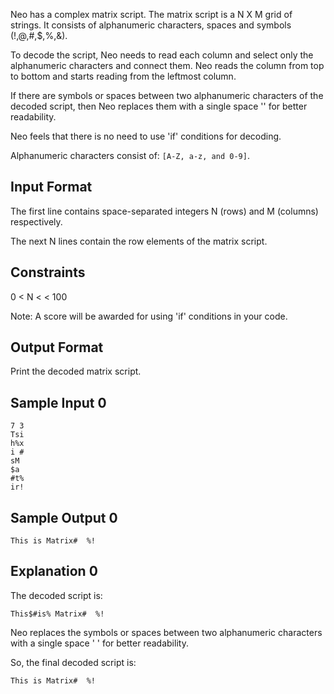 Neo has a complex matrix script. The matrix script is a N X M grid of strings. It consists of alphanumeric characters, spaces and symbols (!,@,#,$,%,&).



To decode the script, Neo needs to read each column and select only the alphanumeric characters and connect them. Neo reads the column from top to bottom and starts reading from the leftmost column.

If there are symbols or spaces between two alphanumeric characters of the decoded script, then Neo replaces them with a single space '' for better readability.

Neo feels that there is no need to use 'if' conditions for decoding.

Alphanumeric characters consist of: `[A-Z, a-z, and 0-9]`.

## Input Format

The first line contains space-separated integers N (rows) and M (columns) respectively.

The next N lines contain the row elements of the matrix script.

## Constraints

0 < N
< < 100

Note: A  score will be awarded for using 'if' conditions in your code.

## Output Format

Print the decoded matrix script.

## Sample Input 0
```
7 3
Tsi
h%x
i #
sM 
$a 
#t%
ir!
```
## Sample Output 0
```
This is Matrix#  %!
```
## Explanation 0

The decoded script is:
```
This$#is% Matrix#  %!
```
Neo replaces the symbols or spaces between two alphanumeric characters with a single space   ' ' for better readability.

So, the final decoded script is:
```
This is Matrix#  %!
```
